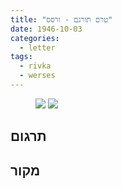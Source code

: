 ```yaml
---
title: "טרם תורגם - ורסס"
date: 1946-10-03
categories:
  - letter
tags:
  - rivka
  - werses
---
```


<figure class="half">
    <a  href="/pupko-papers/assets/images/1946-10-03-werses-1.jpg">
    <img src="/pupko-papers/assets/images/1946-10-03-werses-1.jpg"></a>
    <a  href="/pupko-papers/assets/images/1946-10-03-werses-2.jpg">
    <img src="/pupko-papers/assets/images/1946-10-03-werses-2.jpg"></a>
</figure>

## תרגום

## מקור

